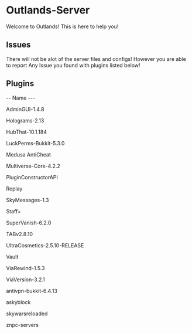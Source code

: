 # Outlands-Server
Welcome to Outlands! This is here to help you! 



## Issues
There will not be alot of the server files and configs! However you are able to report Any Issue you found with plugins listed below!


## Plugins
-- Name ---

AdminGUI-1.4.8
	
Holograms-2.13
	
HubThat-10.1.184

LuckPerms-Bukkit-5.3.0

Medusa AntiCheat


Multiverse-Core-4.2.2

PluginConstructorAPI

Replay

SkyMessages-1.3

Staff+

SuperVanish-6.2.0

TABv2.8.10

UltraCosmetics-2.5.10-RELEASE

Vault

ViaRewind-1.5.3

ViaVersion-3.2.1

antivpn-bukkit-6.4.13

askyblock

skywarsreloaded

znpc-servers
